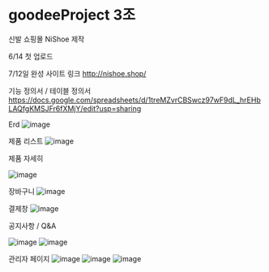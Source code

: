 # goodeeProject 3조
신발 쇼핑몰 NiShoe 제작

6/14 첫 업로드


7/12일 완성
 사이트 링크
http://nishoe.shop/

기능 정의서 / 테이블 정의서
https://docs.google.com/spreadsheets/d/1treMZvrCBSwcz97wF9dL_hrEHbLAQfgKMSJFr6fXMjY/edit?usp=sharing 


Erd
![image](https://user-images.githubusercontent.com/59036432/178427422-be51ca3a-f756-44c3-815e-208ffc588a15.png)


제품 리스트
![image](https://user-images.githubusercontent.com/59036432/178427692-e2d9da19-557a-4b7a-8359-843690094cdc.png)

제품 자세히

![image](https://user-images.githubusercontent.com/59036432/178427624-70fe9b1d-37d1-4cec-9e93-d30f54cd94f3.png)

장바구니 
![image](https://user-images.githubusercontent.com/59036432/178428719-d73108f7-6a1e-4476-8291-8435481af350.png)


결제창 
![image](https://user-images.githubusercontent.com/59036432/178428789-bf4b005c-b800-4108-bfdf-07f8ea7d6c05.png)


공지사항 / Q&A

![image](https://user-images.githubusercontent.com/59036432/178428226-c4ab9791-ec04-48a4-a1d9-16151f32b209.png)
![image](https://user-images.githubusercontent.com/59036432/178428229-e8977353-279e-4abc-9198-bc151d74f615.png)

관리자 페이지
![image](https://user-images.githubusercontent.com/59036432/178428349-bdad1636-2a19-4a00-82bf-205769048b85.png)
![image](https://user-images.githubusercontent.com/59036432/178428390-0d6c58f8-e087-4a8d-aec8-d8cab3d9a0ff.png)
![image](https://user-images.githubusercontent.com/59036432/178428447-7491bded-f837-4d71-bbf1-bbd216de57e5.png)


